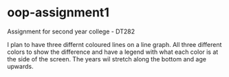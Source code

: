 # oop-assignment1
Assignment for second year college - DT282


I plan to have three differnt coloured lines on a line graph.
All three different colors to show the difference and have a legend with what each color is at the side of the screen.
The years wil stretch along the bottom and age upwards.

